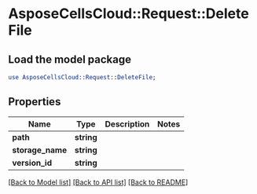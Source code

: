 # AsposeCellsCloud::Request::DeleteFile 

## Load the model package
```perl
use AsposeCellsCloud::Request::DeleteFile;
```

## Properties
Name | Type | Description | Notes
------------ | ------------- | ------------- | -------------
**path** | **string** |  |
**storage_name** | **string** |  |
**version_id** | **string** |  |  

[[Back to Model list]](../README.md#documentation-for-requests) [[Back to API list]](../README.md#documentation-for-api-endpoints) [[Back to README]](../README.md)

